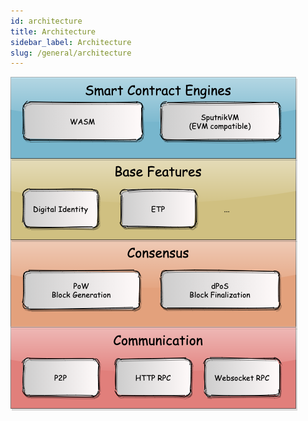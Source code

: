 ```yaml
---
id: architecture
title: Architecture
sidebar_label: Architecture
slug: /general/architecture
---
```


![Metaverse Fullnode Architecture](/img/mvs-node-architecture-layers.png)
